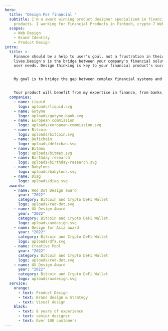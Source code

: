 ```yaml
---
hero:
  title: "Design For financial "
  subtitle: I'm a award winning product designer specialized in financial
    products. I working for Financial Products in Fintech, crypto 7 Web3.
  scopes:
    - Web Design
    - Brand Identity
    - Product Design
intro:
  title: >-
    Finance should be a help to user's goal, not a frustration in their
    lives.Design's is the bridge between your company's financial solution and
    user needs. Design thinking is key to your financial product's success.


    My goal is to bridge the gap between complex financial systems and user-friendly design. I helped banks, crypto wallets, exchanges, options and derivatives to cross that bridge hand in hand.


    Your product will benefit from my expertise in finance, from banks, fintech, crypto, derivatives and web3 applied through the lense of design thinking, branding, strategic thinking and user centered approach.
  companies:
    - name: Liquid
      logo: uploads/liquid.svg
    - name: Gotyme
      logo: uploads/gotyme-bank.svg
    - name: European commission
      logo: uploads/european-commission.svg
    - name: Bitcoin
      logo: uploads/bitcoin.svg
    - name: Defichain
      logo: uploads/defichan.svg
    - name: Bitmex
      logo: uploads/bitmex.svg
    - name: Birthday research
      logo: uploads/birthday-research.svg
    - name: Babylons
      logo: uploads/babylons.svg
    - name: Diag
      logo: uploads/diag.svg
  awards:
    - name: Red Dot Design award
      year: "2022"
      category: Bitcoin and Crypto DeFi Wallet
      logo: uploads/red-dot.svg
    - name: UX Design Award
      year: "2022"
      category: Bitcoin and Crypto DeFi Wallet
      logo: uploads/uxdesign.svg
    - name: Design for Asia award
      year: "2022"
      category: Bitcoin and Crypto DeFi Wallet
      logo: uploads/dfa.svg
    - name: Creative Pool
      year: "2022"
      category: Bitcoin and Crypto DeFi Wallet
      logo: uploads/red-dot.svg
    - name: UX Design Award
      year: "2022"
      category: Bitcoin and Crypto DeFi Wallet
      logo: uploads/uxdesign.svg
  service:
    orange:
      - text: Product Design
      - text: Brand design & Strategy
      - text: Visual design
    black:
      - text: 8 years of experience
      - text: senior designer
      - text: Over 100 customers
---
```

